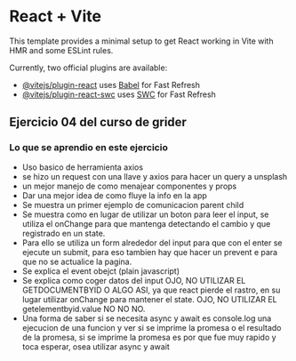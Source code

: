 # React + Vite

This template provides a minimal setup to get React working in Vite with HMR and some ESLint rules.

Currently, two official plugins are available:

- [@vitejs/plugin-react](https://github.com/vitejs/vite-plugin-react/blob/main/packages/plugin-react/README.md) uses [Babel](https://babeljs.io/) for Fast Refresh
- [@vitejs/plugin-react-swc](https://github.com/vitejs/vite-plugin-react-swc) uses [SWC](https://swc.rs/) for Fast Refresh

## Ejercicio 04 del curso de grider

### Lo que se aprendio en este ejercicio

- Uso basico de herramienta axios
- se hizo un request con una llave y axios para hacer un query a unsplash
- un mejor manejo de como menajear componentes y props
- Dar una mejor idea de como fluye la info en la app
- Se muestra un primer ejemplo de comunicacion parent child
- Se muestra como en lugar de utilizar un boton para leer el input, se utiliza el onChange para que mantenga detectando el cambio y que registrado en un state.
 - Para ello se utiliza un form alrededor del input para que con el enter se ejecute un submit, para eso tambien hay que hacer un prevent e para que no se actualice la pagina.
- Se explica el event obejct (plain javascript)
- Se explica como coger datos del input OJO, NO UTILIZAR EL GETDOCUMENTBYID O ALGO ASI, ya que react pierde el rastro, en su lugar utilizar onChange para mantener el state. OJO, NO UTILIZAR EL getelementbyid.value NO NO NO.
- Una forma de saber si se necesita async y await es console.log una ejecucion de una funcion y ver si se imprime la promesa o el resultado de la promesa, si se imprime la promesa es por que fue muy rapido y toca esperar, osea utilizar async y await